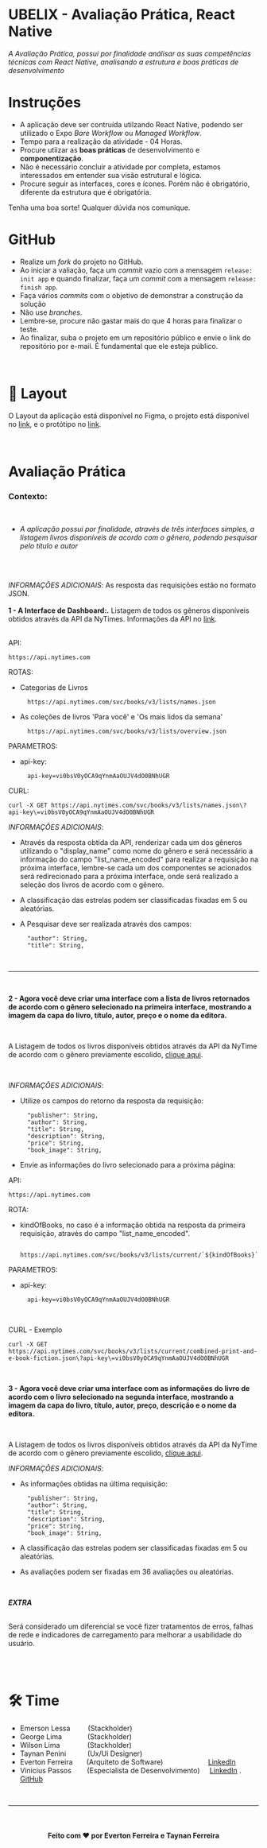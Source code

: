 # UBELIX - Avaliação Prática, React Native

_A Avaliação Prática, possui por finalidade análisar as suas competências técnicas com React Native, analisando a estrutura e boas práticas de desenvolvimento_

# Instruções

- A aplicação deve ser contruída utilzando React Native, podendo ser utilizado o Expo _Bare Workflow_ ou _Managed Workflow_.
- Tempo para a realização da atividade - 04 Horas.
- Procure utiizar as **boas práticas** de desenvolvimento e **componentização**.
- Não é necessário concluir a atividade por completa, estamos interessados em entender sua visão estrutural e lógica.
- Procure seguir as interfaces, cores e ícones. Porém não é obrigatório, diferente da estrutura que é obrigatória.

Tenha uma boa sorte! Qualquer dúvida nos comunique.

# GitHub

- Realize um _fork_ do projeto no GitHub.
- Ao iniciar a valiação, faça um _commit_ vazio com a mensagem `release: init app` e quando finalizar, faça um _commit_ com a mensagem `release: finish app`.
- Faça vários _commits_ com o objetivo de demonstrar a construção da solução
- Não use _branches_.
- Lembre-se, procure não gastar mais do que 4 horas para finalizar o teste.
- Ao finalizar, suba o projeto em um repositório público e envie o link do repositório por e-mail. É fundamental que ele esteja público.

<br/>

# 🔖 Layout

O Layout da aplicação está disponível no Figma, o projeto está disponível no [link](https://www.figma.com/file/0guw67U3KwxQiY1zMzIPHX/Bookshelf?node-id=641%3A2313), e o protótipo no [link](https://www.figma.com/proto/0guw67U3KwxQiY1zMzIPHX/Bookshelf?node-id=641%3A2313&scaling=scale-down&page-id=41%3A530&starting-point-node-id=641%3A23131).

<br/>

# Avaliação Prática

### Contexto:

<br/>

- _A aplicação possui por finalidade, através de três interfaces simples, a listagem livros disponíveis de acordo com o gênero, podendo pesquisar pelo título e autor_

<br/>
<br/>

_INFORMAÇÕES ADICIONAIS_: As resposta das requisições estão no formato JSON.
<br/>
<br/>
**1 - A Interface de Dashboard:.** Listagem de todos os gêneros disponíveis obtidos através da API da NyTimes. Informações da API no [link](https://developer.nytimes.com/docs/books-product/1/overview).
<br/>
<br/>

API:

    https://api.nytimes.com

ROTAS:

- Categorias de Livros

        https://api.nytimes.com/svc/books/v3/lists/names.json

- As coleções de livros 'Para você' e 'Os mais lidos da semana'

        https://api.nytimes.com/svc/books/v3/lists/overview.json

PARAMETROS:

- api-key:

        api-key=vi0bsV0yOCA9qYnmAaOUJV4dO0BNhUGR

CURL:

    curl -X GET https://api.nytimes.com/svc/books/v3/lists/names.json\?api-key\=vi0bsV0yOCA9qYnmAaOUJV4dO0BNhUGR

_INFORMAÇÕES ADICIONAIS_:
<br />

- Através da resposta obtida da API, renderizar cada um dos gêneros utilizando o "display_name" como nome do gênero e será necessário a informação do campo "list_name_encoded" para realizar a requisição na próxima interface, lembre-se cada um dos componentes se acionados será redirecionado para a próxima interface, onde será realizado a seleção dos livros de acordo com o gênero.

- A classificação das estrelas podem ser classificadas fixadas em 5 ou aleatórias.

- A Pesquisar deve ser realizada através dos campos:

        "author": String,
        "title": String,

<br/>
<hr/>
<br/>

**2 - Agora você deve criar uma interface com a lista de livros retornados de acordo com o gênero selecionado na primeira interface, mostrando a imagem da capa do livro, título, autor, preço e o nome da editora.**

<br />

A Listagem de todos os livros disponíveis obtidos através da API da NyTime de acordo com o gênero previamente escolido, [clique aqui](https://developer.nytimes.com/docs/books-product/1/overview).

<br />

_INFORMAÇÕES ADICIONAIS_:

- Utilize os campos do retorno da resposta da requisição:

        "publisher": String,
        "author": String,
        "title": String,
        "description": String,
        "price": String,
        "book_image": String,

- Envie as informações do livro selecionado para a próxima página:

API:

    https://api.nytimes.com

ROTA:
<br />

- kindOfBooks, no caso é a informação obtida na resposta da primeira requisição, através do campo "list_name_encoded".

        https://api.nytimes.com/svc/books/v3/lists/current/`${kindOfBooks}`.json

PARAMETROS:

- api-key:

        api-key=vi0bsV0yOCA9qYnmAaOUJV4dO0BNhUGR

<br />

CURL - Exemplo

    curl -X GET https://api.nytimes.com/svc/books/v3/lists/current/combined-print-and-e-book-fiction.json\?api-key\=vi0bsV0yOCA9qYnmAaOUJV4dO0BNhUGR

<br />

**3 - Agora você deve criar uma interface com as informações do livro de acordo com o livro selecionado na segunda interface, mostrando a imagem da capa do livro, título, autor, preço, descrição e o nome da editora.**

<br />

A Listagem de todos os livros disponíveis obtidos através da API da NyTime de acordo com o gênero previamente escolido, [clique aqui](https://developer.nytimes.com/docs/books-product/1/overview).

_INFORMAÇÕES ADICIONAIS_:

- As informações obtidas na última requisição:

        "publisher": String,
        "author": String,
        "title": String,
        "description": String,
        "price": String,
        "book_image": String,

- A classificação das estrelas podem ser classificadas fixadas em 5 ou aleatórias.
- As avaliações podem ser fixadas em 36 avaliações ou aleatórias.

<br />

**_EXTRA_**
<br />
<br />

Será considerado um diferencial se você fizer tratamentos de erros, falhas de rede e indicadores de carregamento para melhorar a usabilidade do usuário.

<br />
<br />

# 🛠 Time

- Emerson Lessa &nbsp;&nbsp;&nbsp;&nbsp;&nbsp;&nbsp;&nbsp; (Stackholder)
- George Lima &nbsp;&nbsp;&nbsp;&nbsp;&nbsp;&nbsp;&nbsp;&nbsp;&nbsp;&nbsp;&nbsp; (Stackholder)
- Wilson Lima &nbsp;&nbsp;&nbsp;&nbsp;&nbsp;&nbsp;&nbsp;&nbsp;&nbsp;&nbsp;&nbsp;&nbsp; (Stackholder)
- Taynan Penini &nbsp;&nbsp;&nbsp;&nbsp;&nbsp;&nbsp;&nbsp;&nbsp;&nbsp; (Ux/Ui Designer)
- Everton Ferreira &nbsp;&nbsp;&nbsp;&nbsp;&nbsp; (Arquiteto de Software) &nbsp;&nbsp;&nbsp;&nbsp;&nbsp;&nbsp;&nbsp;&nbsp;&nbsp;&nbsp;&nbsp;&nbsp;&nbsp;&nbsp;&nbsp;&nbsp;&nbsp;&nbsp;&nbsp;&nbsp;&nbsp; [LinkedIn](https://www.linkedin.com/in/evertonferreira96/)
- Vinicius Passos &nbsp;&nbsp;&nbsp;&nbsp;&nbsp;&nbsp; (Especialista de Desenvolvimento) &nbsp;&nbsp;&nbsp; [LinkedIn](https://www.linkedin.com/in/vtpa/) . [GitHub](https://github.com/vtpa)

<br />
<hr />
<br />

<h4 align="center"> 
    Feito com ♥ por Everton Ferreira e Taynan Ferreira
</h4>
